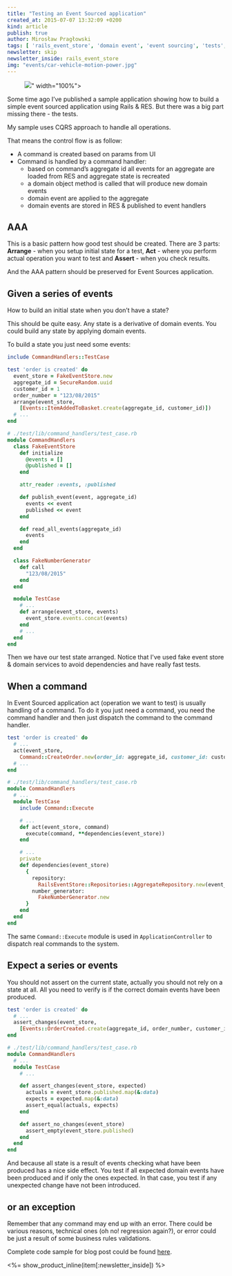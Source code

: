 ```yaml
---
title: "Testing an Event Sourced application"
created_at: 2015-07-07 13:32:09 +0200
kind: article
publish: true
author: Mirosław Pragłowski
tags: [ 'rails_event_store', 'domain event', 'event sourcing', 'tests', 'TDD', 'testing']
newsletter: skip
newsletter_inside: rails_event_store
img: "events/car-vehicle-motion-power.jpg"
---
```


<p>
  <figure>
    <img src="<%= src_fit("events/car-vehicle-motion-power.jpg") %>" width="100%">
  </figure>
</p>

Some time ago I’ve published a sample application showing how to build a simple event sourced application using Rails &amp; RES. But there was a big part missing there - the tests.

My sample uses CQRS approach to handle all operations.

<!-- more -->

That means the control flow is as follow:

* A command is created based on params from UI
* Command is handled by a command handler:
  * based on command’s aggregate id all events for an aggregate are loaded from RES and aggregate state is recreated
  * a domain object method is called that will produce new domain events
  * domain event are applied to the aggregate
  * domain events are stored in RES & published to event handlers

## AAA
This is a basic pattern how good test should be created. There are 3 parts: **Arrange** - when you setup initial state for a test, **Act** - where you perform actual operation you want to test and **Assert** - when you check results.

And the AAA pattern should be preserved for Event Sources application.

## Given a series of events
How to build an initial state when you don’t have a state?

This should be quite easy. Any state is a derivative of domain events. You could build any state by applying domain events.

To build a state you just need some events:

```ruby
include CommandHandlers::TestCase

test 'order is created' do
  event_store = FakeEventStore.new
  aggregate_id = SecureRandom.uuid
  customer_id = 1
  order_number = "123/08/2015"
  arrange(event_store,
    [Events::ItemAddedToBasket.create(aggregate_id, customer_id)])
  # ...
end

# ./test/lib/command_handlers/test_case.rb
module CommandHandlers
  class FakeEventStore
    def initialize
      @events = []
      @published = []
    end

    attr_reader :events, :published

    def publish_event(event, aggregate_id)
      events << event
      published << event
    end

    def read_all_events(aggregate_id)
      events
    end
  end

  class FakeNumberGenerator
    def call
      "123/08/2015"
    end
  end

  module TestCase
    # ...
    def arrange(event_store, events)
      event_store.events.concat(events)
    end
    # ...
  end
end
```

Then we have our test state arranged. Notice that I've used fake event store & domain services to avoid dependencies and have really fast tests.

## When a command

In Event Sourced application act (operation we want to test) is usually handling of a command. To do it you just need a command, you need the command handler and then just dispatch the command to the command handler.

```ruby
test 'order is created' do
  # ...
  act(event_store,
    Command::CreateOrder.new(order_id: aggregate_id, customer_id: customer_id))
  # ...
end

# ./test/lib/command_handlers/test_case.rb
module CommandHandlers
  # ...
  module TestCase
    include Command::Execute

    # ...
    def act(event_store, command)
      execute(command, **dependencies(event_store))
    end

    # ...
    private
    def dependencies(event_store)
      {
        repository:
          RailsEventStore::Repositories::AggregateRepository.new(event_store),
        number_generator:
          FakeNumberGenerator.new
      }
    end
  end
end
```

The same `Command::Execute` module is used in `ApplicationController` to dispatch real commands to the system.

## Expect a series or events

You should not assert on the current state, actually you should not rely on a state at all. All you need to verify is if the correct domain events have been produced.

```ruby
test 'order is created' do
  # ...
  assert_changes(event_store,
    [Events::OrderCreated.create(aggregate_id, order_number, customer_id)])
end

# ./test/lib/command_handlers/test_case.rb
module CommandHandlers
  # ...
  module TestCase
    # ...

    def assert_changes(event_store, expected)
      actuals = event_store.published.map(&:data)
      expects = expected.map(&:data)
      assert_equal(actuals, expects)
    end

    def assert_no_changes(event_store)
      assert_empty(event_store.published)
    end
  end
end
```

And because all state is a result of events checking what have been produced has a nice side effect. You test if all expected domain events have been produced and if only the ones expected. In that case, you test if any unexpected change have not been introduced.

## or an exception

Remember that any command may end up with an error. There could be various reasons, technical ones (oh no! regression again?), or error could be just a result of some business rules validations.

Complete code sample for blog post could be found [here](https://github.com/mpraglowski/cqrs-es-sample-with-res).

<%= show_product_inline(item[:newsletter_inside]) %>
